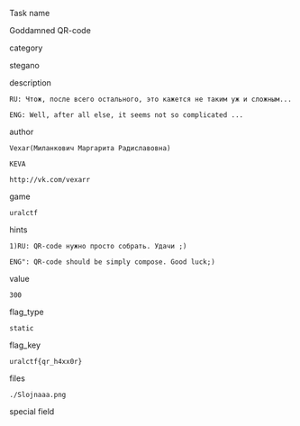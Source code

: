 Task name

   Goddamned QR-code

category

   stegano

description

    RU: Чтож, после всего остального, это кажется не таким уж и сложным...

    ENG: Well, after all else, it seems not so complicated ...

author

    Vexar(Миланкович Маргарита Радиславовна)

    KEVA

    http://vk.com/vexarr

game

    uralctf

hints

    1)RU: QR-code нужно просто собрать. Удачи ;)

    ENG": QR-code should be simply compose. Good luck;)

value

    300

flag_type

    static

flag_key

    uralctf{qr_h4xx0r}

files

    ./Slojnaaa.png

special field

    


